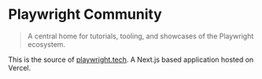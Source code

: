 # Playwright Community

> A central home for tutorials, tooling, and showcases of the Playwright ecosystem.

This is the source of [playwright.tech](https://playwright.tech). A Next.js based application hosted on Vercel.
